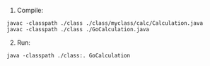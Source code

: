 1. Compile:

```
javac -classpath ./class ./class/myclass/calc/Calculation.java
javac -classpath ./class ./GoCalculation.java
```

2. Run:

```
java -classpath ./class:. GoCalculation
```